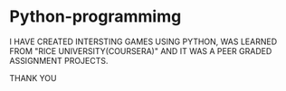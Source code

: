 # Python-programmimg

I HAVE CREATED INTERSTING GAMES USING PYTHON, WAS LEARNED FROM "RICE UNIVERSITY(COURSERA)" AND IT WAS A PEER GRADED ASSIGNMENT PROJECTS.

THANK YOU
